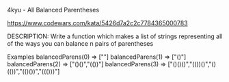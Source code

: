 4kyu - All Balanced Parentheses

https://www.codewars.com/kata/5426d7a2c2c7784365000783

DESCRIPTION:
Write a function which makes a list of strings representing all of the ways you can balance n pairs of parentheses

Examples
balancedParens(0) => [""]
balancedParens(1) => ["()"]
balancedParens(2) => ["()()","(())"]
balancedParens(3) => ["()()()","(())()","()(())","(()())","((()))"]